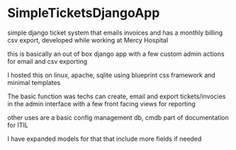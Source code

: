 # SimpleTicketsDjangoApp
simple django ticket system that emails invoices and has a monthly billing csv export, developed while working at Mercy Hospital

this is basically an out of box django app with a few custom admin actions for email and csv exporting

I hosted this on linux, apache, sqlite using blueprint css framework and minimal templates

The basic function was techs can create, email and export tickets/invocies in the admin interface with a few front facing views for reporting

other uses are a basic config management db, cmdb part of documentation for ITIL

I have expanded models for that that include more fields if needed
